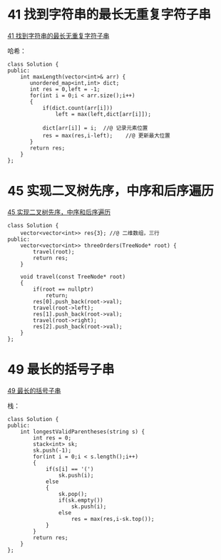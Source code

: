 # 41 找到字符串的最长无重复字符子串

[41 找到字符串的最长无重复字符子串](https://www.nowcoder.com/practice/b56799ebfd684fb394bd315e89324fb4?tpId=190&&tqId=35220&rp=1&ru=/ta/job-code-high-rd&qru=/ta/job-code-high-rd/question-ranking)

哈希：

```
class Solution {
public:
    int maxLength(vector<int>& arr) {
       unordered_map<int,int> dict;
	   int res = 0,left = -1;
	   for(int i = 0;i < arr.size();i++)
	   {
		   if(dict.count(arr[i]))
			   left = max(left,dict[arr[i]]);
           
           dict[arr[i]] = i;  //@ 记录元素位置
		   res = max(res,i-left);    //@ 更新最大位置
	   }
	   return res;
    }
};
```

# 45 实现二叉树先序，中序和后序遍历

[45 实现二叉树先序，中序和后序遍历](https://www.nowcoder.com/practice/a9fec6c46a684ad5a3abd4e365a9d362?tpId=190&&tqId=35221&rp=1&ru=/ta/job-code-high-rd&qru=/ta/job-code-high-rd/question-ranking)

```
class Solution {
	vector<vector<int>> res{3}; //@ 二维数组，三行
public:
    vector<vector<int>> threeOrders(TreeNode* root) {
        travel(root);
		return res;
    }
	
	void travel(const TreeNode* root)
	{
		if(root == nullptr)
			return;
		res[0].push_back(root->val);		
		travel(root->left);
		res[1].push_back(root->val);
		travel(root->right);
		res[2].push_back(root->val);
	}
};
```

# 49 最长的括号子串

[49 最长的括号子串](https://www.nowcoder.com/practice/45fd68024a4c4e97a8d6c45fc61dc6ad?tpId=190&&tqId=35191&rp=1&ru=/ta/job-code-high-rd&qru=/ta/job-code-high-rd/question-ranking)

栈：

```
class Solution {
public:
    int longestValidParentheses(string s) {
        int res = 0;
        stack<int> sk;
        sk.push(-1);
        for(int i = 0;i < s.length();i++)
        {
            if(s[i] == '(')
                sk.push(i);
            else
            {
                sk.pop();
                if(sk.empty())
                    sk.push(i);
                else
                    res = max(res,i-sk.top());
            }
        }
        return res;
    }
};
```


